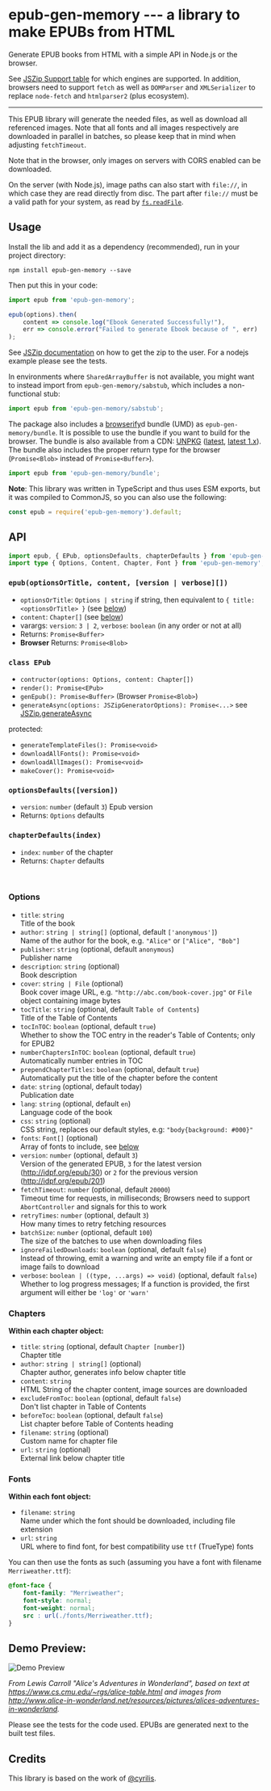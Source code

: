 # epub-gen-memory --- a library to make EPUBs from HTML

Generate EPUB books from HTML with a simple API in Node.js or the browser.

See [JSZip Support table](https://stuk.github.io/jszip/) for which engines are supported. In addition, browsers need to support `fetch` as well as `DOMParser` and `XMLSerializer` to replace `node-fetch` and `htmlparser2` (plus ecosystem).

------

This EPUB library will generate the needed files, as well as download all referenced images. Note that all fonts and all images respectively are downloaded in parallel in batches, so please keep that in mind when adjusting `fetchTimeout`.

Note that in the browser, only images on servers with CORS enabled can be downloaded.

On the server (with Node.js), image paths can also start with `file://`, in which case they are read directly from disc. The part after `file://` must be a valid path for your system, as read by [`fs.readFile`](https://nodejs.org/api/fs.html#fs_file_url_paths).


## Usage

Install the lib and add it as a dependency (recommended), run in your project directory:

```shell
npm install epub-gen-memory --save
```

Then put this in your code:

```js
import epub from 'epub-gen-memory';

epub(options).then(
    content => console.log("Ebook Generated Successfully!"),
    err => console.error("Failed to generate Ebook because of ", err)
);
```

See [JSZip documentation](https://github.com/Stuk/jszip/blob/master/documentation/howto/write_zip.md) on how to get the zip to the user. For a nodejs example please see the tests.

In environments where `SharedArrayBuffer` is not available, you might want to instead import from `epub-gen-memory/sabstub`, which includes a non-functional stub:

```js
import epub from 'epub-gen-memory/sabstub';
```

The package also includes a [browserify](https://www.npmjs.com/package/browserify)d bundle (UMD) as `epub-gen-memory/bundle`. It is possible to use the bundle if you want to build for the browser. The bundle is also available from a CDN: [UNPKG](https://unpkg.com/epub-gen-memory) ([latest](https://unpkg.com/epub-gen-memory), [latest 1.x](https://unpkg.com/epub-gen-memory@^1.0.0)). The bundle also includes the proper return type for the browser (`Promise<Blob>` instead of `Promise<Buffer>`).

```js
import epub from 'epub-gen-memory/bundle';
```

**Note**: This library was written in TypeScript and thus uses ESM exports, but it was compiled to CommonJS, so you can also use the following:

```js
const epub = require('epub-gen-memory').default;
```


## API

```ts
import epub, { EPub, optionsDefaults, chapterDefaults } from 'epub-gen-memory';
import type { Options, Content, Chapter, Font } from 'epub-gen-memory';
```


### `epub(optionsOrTitle, content, [version | verbose][])`

- `optionsOrTitle`: `Options | string` if string, then equivalent to `{ title: <optionsOrTitle> }` (see [below](#options))
- `content`: `Chapter[]` (see [below](#chapters))
- varargs: `version`: `3 | 2`, `verbose`: `boolean` (in any order or not at all)
- Returns: `Promise<Buffer>`
- **Browser** Returns: `Promise<Blob>`


### `class EPub`

- `contructor(options: Options, content: Chapter[])`
- `render(): Promise<EPub>`
- `genEpub(): Promise<Buffer>` (Browser `Promise<Blob>`)
- `generateAsync(options: JSZipGeneratorOptions): Promise<...>` see [JSZip.generateAsync](https://stuk.github.io/jszip/documentation/api_jszip/generate_async.html)

protected:
- `generateTemplateFiles(): Promise<void>`
- `downloadAllFonts(): Promise<void>`
- `downloadAllImages(): Promise<void>`
- `makeCover(): Promise<void>`


### `optionsDefaults([version])`

- `version`: `number` (default `3`) Epub version
- Returns: `Options` defaults


### `chapterDefaults(index)`

- `index`: `number` of the chapter
- Returns: `Chapter` defaults

&nbsp;

### Options

- `title`: `string`  
    Title of the book
- `author`: `string | string[]` (optional, default `['anonymous']`)  
    Name of the author for the book, e.g. `"Alice"` or `["Alice", "Bob"]`
- `publisher`: `string` (optional, default `anonymous`)  
    Publisher name
- `description`: `string` (optional)  
    Book description
- `cover`: `string | File` (optional)  
    Book cover image URL, e.g. `"http://abc.com/book-cover.jpg"` or `File` object containing image bytes
- `tocTitle`: `string` (optional, default `Table of Contents`)  
    Title of the Table of Contents
- `tocInTOC`: `boolean` (optional, default `true`)  
    Whether to show the TOC entry in the reader's Table of Contents; only for EPUB2
- `numberChaptersInTOC`: `boolean` (optional, default `true`)  
    Automatically number entries in TOC
- `prependChapterTitles`: `boolean` (optional, default `true`)  
    Automatically put the title of the chapter before the content
- `date`: `string` (optional, default today)  
    Publication date
- `lang`: `string` (optional, default `en`)  
    Language code of the book
- `css`: `string` (optional)  
    CSS string, replaces our default styles, e.g: `"body{background: #000}"`
- `fonts`: `Font[]` (optional)  
    Array of fonts to include, see [below](#fonts)
- `version`: `number` (optional, default `3`)  
    Version of the generated EPUB, `3` for the latest version (http://idpf.org/epub/30) or `2` for the previous version (http://idpf.org/epub/201)
- `fetchTimeout`: `number` (optional, default `20000`)  
    Timeout time for requests, in milliseconds; Browsers need to support `AbortController` and signals for this to work
- `retryTimes`: `number` (optional, default `3`)  
    How many times to retry fetching resources
- `batchSize`: `number` (optional, default `100`)  
    The size of the batches to use when downloading files
- `ignoreFailedDownloads`: `boolean` (optional, default `false`)  
    Instead of throwing, emit a warning and write an empty file if a font or image fails to download
- `verbose`: `boolean | ((type, ...args) => void)` (optional, default `false`)  
    Whether to log progress messages; If a function is provided, the first argument will either be `'log'` or `'warn'`


### Chapters

**Within each chapter object:**

- `title`: `string` (optional, default `Chapter [number]`)  
    Chapter title
- `author`: `string | string[]` (optional)  
    Chapter author, generates info below chapter title
- `content`: `string`  
    HTML String of the chapter content, image sources are downloaded
- `excludeFromToc`: `boolean` (optional, default `false`)  
    Don't list chapter in Table of Contents
- `beforeToc`: `boolean` (optional, default `false`)  
    List chapter before Table of Contents heading
- `filename`: `string` (optional)  
    Custom name for chapter file
- `url`: `string` (optional)  
    External link below chapter title


### Fonts

**Within each font object:**

- `filename`: `string`  
    Name under which the font should be downloaded, including file extension
- `url`: `string`  
    URL where to find font, for best compatibility use `ttf` (TrueType) fonts


You can then use the fonts as such (assuming you have a font with filename `Merriweather.ttf`):

```css
@font-face {
    font-family: "Merriweather";
    font-style: normal;
    font-weight: normal;
    src : url(./fonts/Merriweather.ttf);
}
```


## Demo Preview:

![Demo Preview](demo_preview.png?raw=true)

_From Lewis Carroll "Alice's Adventures in Wonderland", based on text at https://www.cs.cmu.edu/~rgs/alice-table.html and images from http://www.alice-in-wonderland.net/resources/pictures/alices-adventures-in-wonderland._

Please see the tests for the code used. EPUBs are generated next to the built test files.


## Credits

This library is based on the work of [@cyrilis](https://github.com/cyrilis).
